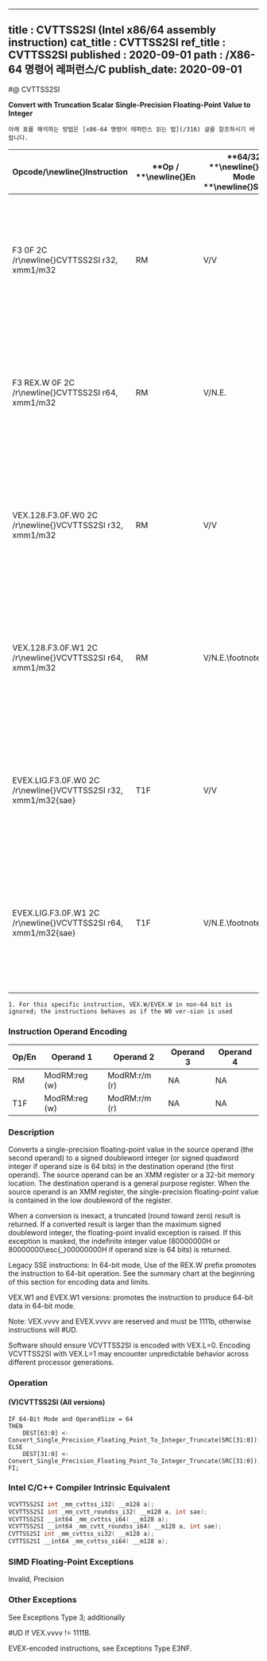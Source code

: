 ----------------------------
title : CVTTSS2SI (Intel x86/64 assembly instruction)
cat_title : CVTTSS2SI
ref_title : CVTTSS2SI
published : 2020-09-01
path : /X86-64 명령어 레퍼런스/C
publish_date: 2020-09-01
----------------------------


#@ CVTTSS2SI

**Convert with Truncation Scalar Single-Precision Floating-Point Value to Integer**

```lec-info
아래 표를 해석하는 방법은 [x86-64 명령어 레퍼런스 읽는 법](/316) 글을 참조하시기 바랍니다.
```

|**Opcode/**\newline{}**Instruction**|**Op / **\newline{}**En**|**64/32 **\newline{}**bit Mode **\newline{}**Support**|**CPUID **\newline{}**Feature **\newline{}**Flag**|**Description**|
|------------------------------------|-------------------------|------------------------------------------------------|--------------------------------------------------|---------------|
|F3 0F 2C /r\newline{}CVTTSS2SI r32, xmm1/m32|RM|V/V|SSE|Convert one single-precision floating-point value from xmm1/m32 to one signed doubleword integer in r32 using truncation.|
|F3 REX.W 0F 2C /r\newline{}CVTTSS2SI r64, xmm1/m32|RM|V/N.E.|SSE|Convert one single-precision floating-point value from xmm1/m32 to one signed quadword integer in r64 using truncation.|
|VEX.128.F3.0F.W0 2C /r\newline{}VCVTTSS2SI r32, xmm1/m32|RM|V/V|AVX|Convert one single-precision floating-point value from xmm1/m32 to one signed doubleword integer in r32 using truncation.|
|VEX.128.F3.0F.W1 2C /r\newline{}VCVTTSS2SI r64, xmm1/m32|RM|V/N.E.\footnote{1}|AVX|Convert one single-precision floating-point value from xmm1/m32 to one signed quadword integer in r64 using truncation.|
|EVEX.LIG.F3.0F.W0 2C /r\newline{}VCVTTSS2SI r32, xmm1/m32{sae}|T1F|V/V|AVX512F|Convert one single-precision floating-point value from xmm1/m32 to one signed doubleword integer in r32 using truncation.|
|EVEX.LIG.F3.0F.W1 2C /r\newline{}VCVTTSS2SI r64, xmm1/m32{sae}|T1F|V/N.E.\footnote{1}|AVX512F|Convert one single-precision floating-point value from xmm1/m32 to one signed quadword integer in r64 using truncation.|
||||||

```note
1. For this specific instruction, VEX.W/EVEX.W in non-64 bit is ignored; the instructions behaves as if the W0 ver-sion is used
```
### Instruction Operand Encoding


|Op/En|Operand 1|Operand 2|Operand 3|Operand 4|
|-----|---------|---------|---------|---------|
|RM|ModRM:reg (w)|ModRM:r/m (r)|NA|NA|
|T1F|ModRM:reg (w)|ModRM:r/m (r)|NA|NA|
### Description


Converts a single-precision floating-point value in the source operand (the second operand) to a signed doubleword integer (or signed quadword integer if operand size is 64 bits) in the destination operand (the first operand). The source operand can be an XMM register or a 32-bit memory location. The destination operand is a general purpose register. When the source operand is an XMM register, the single-precision floating-point value is contained in the low doubleword of the register. 

When a conversion is inexact, a truncated (round toward zero) result is returned. If a converted result is larger than the maximum signed doubleword integer, the floating-point invalid exception is raised. If this exception is masked, the indefinite integer value (80000000H or 80000000\esc{_}00000000H if operand size is 64 bits) is returned.

Legacy SSE instructions: In 64-bit mode, Use of the REX.W prefix promotes the instruction to 64-bit operation. See the summary chart at the beginning of this section for encoding data and limits.

VEX.W1 and EVEX.W1 versions: promotes the instruction to produce 64-bit data in 64-bit mode.

Note: VEX.vvvv and EVEX.vvvv are reserved and must be 1111b, otherwise instructions will #UD.

Software should ensure VCVTTSS2SI is encoded with VEX.L=0. Encoding VCVTTSS2SI with VEX.L=1 may encounter unpredictable behavior across different processor generations.


### Operation
#### (V)CVTTSS2SI (All versions)
```info-verb
IF 64-Bit Mode and OperandSize = 64
THEN
    DEST[63:0] <-  Convert_Single_Precision_Floating_Point_To_Integer_Truncate(SRC[31:0]);
ELSE
    DEST[31:0] <-  Convert_Single_Precision_Floating_Point_To_Integer_Truncate(SRC[31:0]);
FI;
```

### Intel C/C++ Compiler Intrinsic Equivalent

```cpp
VCVTTSS2SI int _mm_cvttss_i32( __m128 a);
VCVTTSS2SI int _mm_cvtt_roundss_i32( __m128 a, int sae);
VCVTTSS2SI __int64 _mm_cvttss_i64( __m128 a);
VCVTTSS2SI __int64 _mm_cvtt_roundss_i64( __m128 a, int sae);
CVTTSS2SI int _mm_cvttss_si32( __m128 a);
CVTTSS2SI __int64 _mm_cvttss_si64( __m128 a);
```
### SIMD Floating-Point Exceptions


Invalid, Precision

### Other Exceptions


See Exceptions Type 3; additionally

#UD  If VEX.vvvv != 1111B.

EVEX-encoded instructions, see Exceptions Type E3NF.

